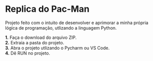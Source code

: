 # Replica do Pac-Man

Projeto feito com o intuito de desenvolver e aprimorar a minha própria lógica de programação, utlizando a linguagem Python.

<strong>1.</strong> Faça o download do arquivo ZIP.<br>
<strong>2.</strong> Extraia a pasta do projeto.<br>
<strong>3.</strong> Abra o projeto utlizando o Pycharm ou VS Code.<br>
<strong>4.</strong> Dê RUN no projeto.<br>
